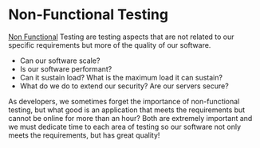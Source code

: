 # Non-Functional Testing

[Non Functional](http://en.wikipedia.org/wiki/Non-functional\_testing) Testing are testing aspects that are not related to our specific requirements but more of the quality of our software.

* Can our software scale?&#x20;
* Is our software performant?
* Can it sustain load? What is the maximum load it can sustain?&#x20;
* What do we do to extend our security? Are our servers secure?

As developers, we sometimes forget the importance of non-functional testing, but what good is an application that meets the requirements but cannot be online for more than an hour? Both are extremely important and we must dedicate time to each area of testing so our software not only meets the requirements, but has great quality!
